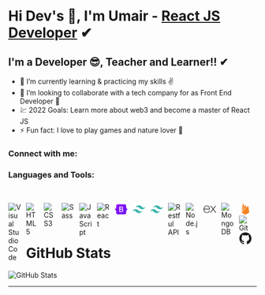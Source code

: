 # Hi Dev's 👋, I'm Umair - [React JS Developer][website] ✔

## I'm a Developer 😎, Teacher and Learner!! ✔

- 🌱 I’m currently learning & practicing my skills ✌
- 👯 I’m looking to collaborate with a tech company for as Front End Developer 🙂
- 💹 2022 Goals: Learn more about web3 and become a master of React JS
- ⚡ Fun fact: I love to play games and nature lover 💖

### Connect with me:

### Languages and Tools:

<br/>

[<img align="left" alt="Visual Studio Code" width="26px" title="VS Code" src="https://cdn.jsdelivr.net/gh/devicons/devicon/icons/vscode/vscode-original.svg" style="padding-right:10px;" />][vs-code]
[<img align="left" alt="HTML5" width="26px" title="HTML" src="https://cdn.jsdelivr.net/gh/devicons/devicon/icons/html5/html5-original.svg" style="padding-right:10px;" />][html]
[<img align="left" alt="CSS3" width="26px" title="CSS" src="https://cdn.jsdelivr.net/gh/devicons/devicon/icons/css3/css3-original.svg" style="padding-right:10px;" />][css]
[<img align="left" alt="Sass" width="26px" title="Sass"  src="https://cdn.jsdelivr.net/gh/devicons/devicon/icons/sass/sass-original.svg" style="padding-right:10px;" />][sass]
[<img align="left" alt="JavaScript" width="26px" title="JavaScript" src="https://cdn.jsdelivr.net/gh/devicons/devicon/icons/javascript/javascript-original.svg" style="padding-right:10px;" />][javascript]
[<img align="left" alt="React" width="26px" title="React JS"  src="https://cdn.jsdelivr.net/gh/devicons/devicon/icons/react/react-original.svg" style="padding-right:10px;" />][react]
[<img align="left" alt="Bootstarp" width="26px" title="Bootstrap" src="https://raw.githubusercontent.com/devicons/devicon/v2.15.1/icons/bootstrap/bootstrap-original.svg" style="padding-right:10px;" />][bootstrap]
[<img align="left" alt="Bootstarp" width="26px" title="Tailwind CSS" src="https://raw.githubusercontent.com/devicons/devicon/v2.15.1/icons/tailwindcss/tailwindcss-plain.svg" style="padding-right:10px;" />][tailwindcss]
[<img align="left" alt="Bootstarp" width="26px" title="Material UI*" src="https://raw.githubusercontent.com/devicons/devicon/v2.15.1/icons/tailwindcss/tailwindcss-plain.svg" style="padding-right:10px;" />][materialUI]
[<img align="left" alt="Restful API" width="26px" title="Restful API"  src="https://restfulapi.net/wp-content/uploads/rest.png" style="padding-right:10px;" />][restapi]
[<img align="left" alt="Node.js" width="26px"  title="Node JS" src="https://cdn.jsdelivr.net/gh/devicons/devicon/icons/nodejs/nodejs-original.svg" style="padding-right:10px;" />][node]
[<img align="left" alt="express" width="26px"  title="Express JS" src="https://raw.githubusercontent.com/devicons/devicon/v2.15.1/icons/express/express-original.svg" style="padding-right:10px;" />][express]
[<img align="left" alt="MongoDB" width="26px"  title="MongoDB" src="https://cdn.jsdelivr.net/gh/devicons/devicon/icons/mongodb/mongodb-original.svg" style="padding-right:10px;" />][mongodb]
[<img align="left" alt="Firebase" width="26px" title="Firebase" src="https://raw.githubusercontent.com/devicons/devicon/v2.15.1/icons/firebase/firebase-plain.svg" style="padding-right:10px;" />][firebase]
[<img align="left" alt="Git" width="26px" title="Git" src="https://cdn.jsdelivr.net/gh/devicons/devicon/icons/git/git-original.svg" style="padding-right:10px;" />][git]
[<img align="left" alt="GitHub" width="26px" title="GitHub" src="https://raw.githubusercontent.com/devicons/devicon/v2.15.1/icons/github/github-original.svg" style="padding-right:10px;" />][github]

<br />
<br />

# GitHub Stats

![GitHub Stats](https://github-readme-stats.vercel.app/api?username=codewithumair&theme=radical)

---

[website]: https://portfolio-867.netlify.app/
[freecodecamp]: https://www.freecodecamp.org/codewithumair
[twitter]: https://twitter.com/Muhamma19512164
[linkedin]: https://www.linkedin.com/in/umair-amir-30b32721a/
[vs-code]: https://code.visualstudio.com/
[html]: https://www.w3schools.com/html/
[css]: https://www.w3schools.com/Css/
[sass]: https://sass-lang.com/
[javascript]: https://www.w3schools.com/js/DEFAULT.asp
[react]: https://reactjs.org/
[bootstrap]: https://getbootstrap.com/
[tailwindcss]: https://tailwindcss.com/
[materialUI]: https://raw.githubusercontent.com/devicons/devicon/v2.15.1/icons/materialui/materialui-original.svg
[node]: https://nodejs.org/en/
[express]: https://expressjs.com/
[mongodb]: https://www.mongodb.com/https://code.visualstudio.com/
[firebase]: https://firebase.google.com/
[restapi]: https://restfulapi.net/
[git]: https://raw.githubusercontent.com/devicons/devicon/v2.15.1/icons/git/git-original.svg
[github]: https://github.com/
